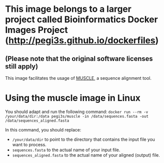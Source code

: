 # This image belongs to a larger project called Bioinformatics Docker Images Project (http://pegi3s.github.io/dockerfiles)
## (Please note that the original software licenses still apply)

This image facilitates the usage of [MUSCLE](https://www.drive5.com/muscle/), a sequence alignment tool.

# Using the muscle image in Linux
You should adapt and run the following command: `docker run --rm -v /your/data/dir:/data pegi3s/muscle -in /data/sequences.fasta -out /data/sequences_aligned.fasta`

In this command, you should replace:
- `/your/data/dir` to point to the directory that contains the input file you want to process.
- `sequences.fasta` to the actual name of your input file.
- `sequences_aligned.fasta` to the actual name of your aligned (output) file.
